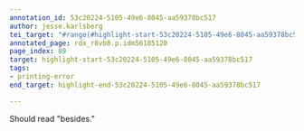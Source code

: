 ```yaml
---
annotation_id: 53c20224-5105-49e6-8045-aa59378bc517
author: jesse.karlsberg
tei_target: "#range(#highlight-start-53c20224-5105-49e6-8045-aa59378bc517, #highlight-end-53c20224-5105-49e6-8045-aa59378bc517)"
annotated_page: rdx_r8vb8.p.idm56185120
page_index: 89
target: highlight-start-53c20224-5105-49e6-8045-aa59378bc517
tags:
- printing-error
end_target: highlight-end-53c20224-5105-49e6-8045-aa59378bc517

---
```

Should read "besides."